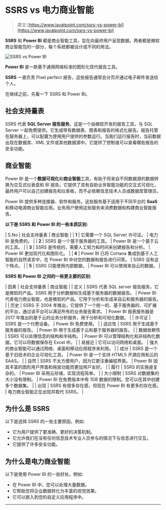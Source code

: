 # SSRS vs 电力商业智能

> 原文:[https://www.javatpoint.com/ssrs-vs-power-bi](https://www.javatpoint.com/ssrs-vs-power-bi)

**SSRS** 和 **Power BI** 都是商业智能工具，旨在向最终用户呈现数据。两者都是微软商业智能包的一部分，每个系统都被设计成不同的用法。

![SSRS vs Power BI](../Images/b81911bed875689d96a0138b6210b6fb.png)

**Power BI** 是一款基于通用网络标准的图形化现代报告工具。

**SSRS** 一直负责 Pixel perfect 报告，这些报告通常会分页并通过电子邮件发送给个人。

在继续之前，先看一下 SSRS 和 Power BI。

## 社会支持量表

SSRS 代表 **SQL Server 报告服务**。这是一个由微软开发的报告工具，与 SQL Server 一起免费提供。它生成带有数据表、图表和报告的格式化报告。报告托管在服务器上，可以配置为使用用户提供的参数运行。当我们运行报告时，当前数据出现在数据库、XML 文件或其他数据源中。它提供了控制谁可以查看哪些报告的安全功能。

## 商业智能

Power BI 是一个**数据可视化**和**商业智能**工具，有助于将来自不同数据源的数据转换为交互式仪表盘和 BI 报告。它提供了具有自助业务智能功能的交互式可视化，最终用户可以自己创建报告和仪表板，而不必依赖信息技术人员或数据库管理员。

Power BI 提供多种连接器、软件和服务。这些服务基于适用于不同平台的 **SaaS** 和移动电源商业智能应用。业务用户使用这些服务来消费数据和构建商业智能报告。

**以下是 SSRS 和 Power BI 的一些本质区别:**

| S.No | 社会支持量表 | 商业智能 |
| **1** | 它需要一个 SQL Server 许可证。 | 电力 BI 是免费的。 |
| **2** | SSRS 是一个基于服务器的工具。 | Power BI 是一个基于云的工具。 |
| **3** | SSRS 是传统的，需要人工努力和时间来创建报告和分析。 | Power BI 更加现代化和图形化。 |
| **4** | Power BI 已将 Cortana 集成到基于人工智能的自然语言中，在 Power BI 中对您的数据和报告进行问答。 | SSRS 没有这个特点。 |
| **5** | SSRS 只能使用内部数据。 | Power BI 可以使用来自云的数据。 |

**SSRS 和 Power BI 之间的一些更主要的区别:**

| 因素 | 社会支持量表 | 商业智能 |
| 定义 | SSRS 代表 SQL server 报告服务，它是微软的产品。SSRS 用于分析数据和生成基于服务器的数据报告。 | Power BI 代表电力商业智能，也是微软的产品。它用于分析和生成来自云和服务器的报告。 |
| 历史 | SSRS 于 2004 年推出，它提供了一个统一的、基于服务器的、可扩展的平台，通过该平台可以满足所有的业务报告需求。 | Power BI 报表服务器是 2017 年推出的基于云的业务分析服务，用于分析和可视化数据。 |
| 许可证 | SSRS 是一个付费设备。 | Power BI 免费使用。 |
| 适应性 | SSRS 用于生成基于服务器的报告。 | Power BI 用于生成基于云和基于服务器的报告。 |
| 数据依赖性 | SSRS 可以处理信息的结构和半结构。 | Power BI 可以管理结构化和非结构化数据。它可以将数据保存在 Excel 中。 |
| 易接近 | 它可以访问网络和桌面。 | 强大的商业智能可以通过网络、桌面和移动应用程序来利用。 |
| 成分 | SSRS 是一个基于旧技术的企业可视化工具。 | Power BI 是一个支持 HTML5 开源应用和云的 SAAS。 |
| 自然 | SSRS 不太方便用户，因为它更注重编程界面。 | Power BI 因其丰富的图形用户界面和拖放功能而更加用户友好。 |
| 履行 | SSRS 的实施是复杂的。 | Power BI 采用云存储，实现流程简单。 |
| 大小限制 | SSRS 对数据集的大小没有限制。 | Power BI 在免费版本中有 1GB 数据的限制。您可以在其中创建多个数据集。 |
| 出现 | SSRS 有很多存在感，但现在 Power BI 有更多的存在感。 | 电力商业智能正在出现并取代 SSRS。 |

## 为什么是 SSRS

以下是选择 SSRS 的一些主要原因，例如:

*   它为用户提供了更准确、更好的决策机制。
*   它允许我们在没有任何信息技术专业人员参与的情况下与信息进行交互。
*   它提供了许多安全功能。

## 为什么是电力商业智能

以下是使用 Power BI 的一些好处，例如:

*   在 Power BI 中，您可以处理大量数据。
*   它帮助您将企业数据转化为丰富的视觉效果。
*   它可以嵌入到您的自定义应用程序中。

* * *